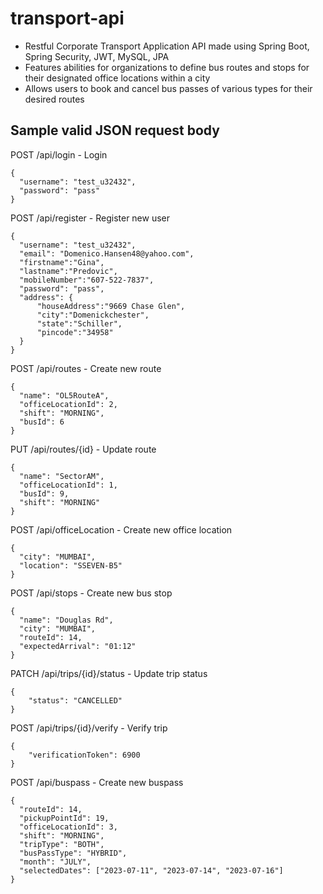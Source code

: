 # transport-api
- Restful Corporate Transport Application API made using Spring Boot, Spring Security, JWT, MySQL, JPA
- Features abilities for organizations to define bus routes and stops for their designated office locations within a city
- Allows users to book and cancel bus passes of various types for their desired routes

## Sample valid JSON request body

POST /api/login - Login 

```
{
  "username": "test_u32432",
  "password": "pass"
}
```

POST /api/register - Register new user

```
{
  "username": "test_u32432",
  "email": "Domenico.Hansen48@yahoo.com",
  "firstname":"Gina",
  "lastname":"Predovic",
  "mobileNumber":"607-522-7837",
  "password": "pass",
  "address": {
      "houseAddress":"9669 Chase Glen",
      "city":"Domenickchester",
      "state":"Schiller",
      "pincode":"34958"
  }
}
```

POST /api/routes - Create new route

```
{
  "name": "OL5RouteA",
  "officeLocationId": 2,
  "shift": "MORNING",
  "busId": 6
}
```

PUT /api/routes/{id} - Update route

```
{
  "name": "SectorAM",
  "officeLocationId": 1,
  "busId": 9,
  "shift": "MORNING"
}
```

POST /api/officeLocation - Create new office location

```
{
  "city": "MUMBAI",
  "location": "SSEVEN-B5"
}
```

POST /api/stops - Create new bus stop

```
{
  "name": "Douglas Rd",
  "city": "MUMBAI",
  "routeId": 14,
  "expectedArrival": "01:12"
}
```

PATCH /api/trips/{id}/status - Update trip status

```
{
    "status": "CANCELLED"
}
```

POST /api/trips/{id}/verify - Verify trip

```
{
    "verificationToken": 6900
}
```

POST /api/buspass - Create new buspass

```
{
  "routeId": 14,
  "pickupPointId": 19,
  "officeLocationId": 3,
  "shift": "MORNING",
  "tripType": "BOTH",
  "busPassType": "HYBRID",
  "month": "JULY",
  "selectedDates": ["2023-07-11", "2023-07-14", "2023-07-16"]
}
```
